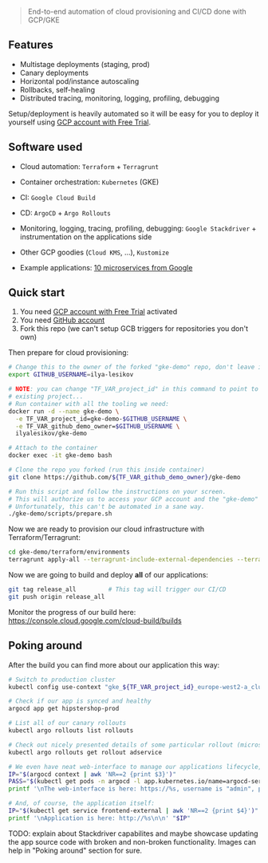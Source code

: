 >End-to-end automation of cloud provisioning and CI/CD done with GCP/GKE

## Features

* Multistage deployments (staging, prod)
* Canary deployments
* Horizontal pod/instance autoscaling
* Rollbacks, self-healing
* Distributed tracing, monitoring, logging, profiling, debugging

Setup/deployment is heavily automated so it will be easy for you to deploy it yourself using [GCP account with Free Trial](https://cloud.google.com/free).

## Software used

* Cloud automation: `Terraform` + `Terragrunt`
* Container orchestration: `Kubernetes` (GKE)
* CI: `Google Cloud Build`
* CD: `ArgoCD` + `Argo Rollouts`
* Monitoring, logging, tracing, profiling, debugging:
    `Google Stackdriver` + instrumentation on the applications side
* Other GCP goodies (`Cloud KMS`, ...), `Kustomize`

* Example applications: [10 microservices from Google](./third-party/microservices)

## Quick start

1. You need [GCP account with Free Trial](https://cloud.google.com/free) activated
1. You need [GitHub account](https://github.com/join)
1. Fork this repo (we can't setup GCB triggers for repositories you don't own)

Then prepare for cloud provisioning:
```bash
# Change this to the owner of the forked "gke-demo" repo, don't leave it like that
export GITHUB_USERNAME=ilya-lesikov

# NOTE: you can change "TF_VAR_project_id" in this command to point to the
# existing project...
# Run container with all the tooling we need:
docker run -d --name gke-demo \
  -e TF_VAR_project_id=gke-demo-$GITHUB_USERNAME \
  -e TF_VAR_github_demo_owner=$GITHUB_USERNAME \
  ilyalesikov/gke-demo

# Attach to the container
docker exec -it gke-demo bash

# Clone the repo you forked (run this inside container)
git clone https://github.com/${TF_VAR_github_demo_owner}/gke-demo

# Run this script and follow the instructions on your screen.
# This will authorize us to access your GCP account and the "gke-demo" repo you forked.
# Unfortunately, this can't be automated in a sane way.
./gke-demo/scripts/prepare.sh
```

Now we are ready to provision our cloud infrastructure with Terraform/Terragrunt:
```bash
cd gke-demo/terraform/environments
terragrunt apply-all --terragrunt-include-external-dependencies --terragrunt-non-interactive
```

Now we are going to build and deploy **all** of our applications:
```bash
git tag release_all         # This tag will trigger our CI/CD
git push origin release_all
```

Monitor the progress of our build here:
https://console.cloud.google.com/cloud-build/builds

## Poking around

After the build you can find more about our application this way:
```bash
# Switch to production cluster
kubectl config use-context "gke_${TF_VAR_project_id}_europe-west2-a_cluster-demo-prod"

# Check if our app is synced and healthy
argocd app get hipstershop-prod

# List all of our canary rollouts
kubectl argo rollouts list rollouts

# Check out nicely presented details of some particular rollout (microservice)
kubectl argo rollouts get rollout adservice

# We even have neat web-interface to manage our applications lifecycle, do rollbacks, etc:
IP="$(argocd context | awk 'NR==2 {print $3}')"
PASS="$(kubectl get pods -n argocd -l app.kubernetes.io/name=argocd-server -o name | cut -d'/' -f2)"
printf '\nThe web-interface is here: https://%s, username is "admin", password is "%s"\n\n' "$IP" "$PASS"

# And, of course, the application itself:
IP="$(kubectl get service frontend-external | awk 'NR==2 {print $4}')"
printf '\nApplication is here: http://%s\n\n' "$IP"
```

TODO: explain about Stackdriver capabilites and maybe showcase updating the app
source code with broken and non-broken functionality. Images can help in "Poking
around" section for sure.

